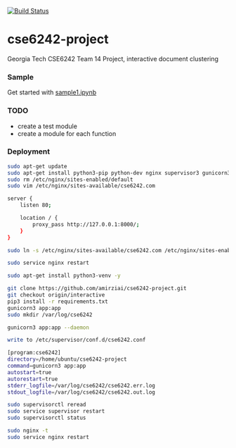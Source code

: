 [![Build Status](https://travis-ci.org/amirziai/flatten.svg?branch=master)](https://travis-ci.org/amirziai/flatten)

# cse6242-project
Georgia Tech CSE6242 Team 14 Project, interactive document clustering

### Sample
Get started with [sample1.ipynb](sample1.ipynb)

### TODO
- create a test module
- create a module for each function 

### Deployment
```bash
sudo apt-get update
sudo apt-get install python3-pip python-dev nginx supervisor3 gunicorn3 -y
sudo rm /etc/nginx/sites-enabled/default
sudo vim /etc/nginx/sites-available/cse6242.com

server {
	listen 80;

	location / {
		proxy_pass http://127.0.0.1:8000/;
	}
}

sudo ln -s /etc/nginx/sites-available/cse6242.com /etc/nginx/sites-enabled/cse6242.com

sudo service nginx restart

sudo apt-get install python3-venv -y

git clone https://github.com/amirziai/cse6242-project.git
git checkout origin/interactive
pip3 install -r requirements.txt
gunicorn3 app:app
sudo mkdir /var/log/cse6242

gunicorn3 app:app --daemon

write to /etc/supervisor/conf.d/cse6242.conf

[program:cse6242]
directory=/home/ubuntu/cse6242-project
command=gunicorn3 app:app
autostart=true
autorestart=true
stderr_logfile=/var/log/cse6242/cse6242.err.log
stdout_logfile=/var/log/cse6242/cse6242.out.log

sudo supervisorctl reread
sudo service supervisor restart
sudo supervisorctl status

sudo nginx -t
sudo service nginx restart
```
